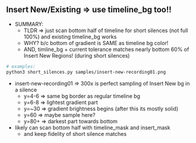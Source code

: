 ## Insert New/Existing => use timeline_bg too!!

- SUMMARY:
    - TLDR => just scan bottom half of timeline for short silences (not full 100%) and existing timeline_bg works
    - WHY? b/c bottom of gradient is SAME as timeline bg color!
    - AND, timline_bg + current tolerance matches nearly bottom 60% of Insert New Regions! (during short silences)

```sh
# examples:
python3 short_silences.py samples/insert-new-recording01.png
```

- insert-new-recording01 => 300x is perfect sampling of Insert New bg in a silence
    - y=4-6 => same bg border as regular timeline bg
    - y=6-8 => lightest gradient part
    - y=~30 => gradient brightness begins (after this its mostly solid)
    - y=60 => maybe sample here?
    - y=80+ => darkest part towards bottom
- likely can scan bottom half with timeline_mask and insert_mask
    - and keep fidelity of short silence matches
